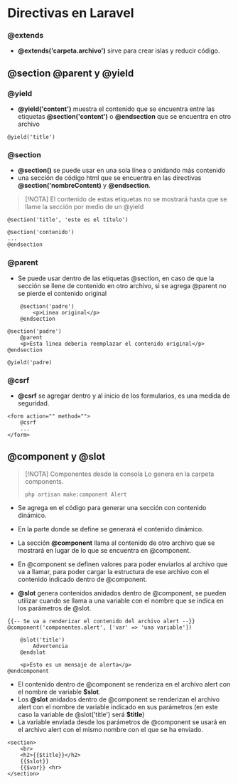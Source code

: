 
# Directivas en Laravel

### @extends

- **@extends('carpeta.archivo')** sirve para crear islas y reducir código. 

## **@section @parent y @yield** 
### @yield

- **@yield('content')** muestra el contenido que se encuentra entre las etiquetas **@section('content')**  o **@endsection** que se encuentra en otro archivo

```
@yield('title')
```

### @section

- **@section()** se puede usar en una sola línea o anidando más contenido
- una sección de código html que se encuentra en las directivas **@section('nombreContent)** y **@endsection**.

> [!NOTA]
> El contenido de estas etiquetas no se mostrará hasta que se llame la sección por medio de un @yield

```
@section('title', 'este es el título')
```

```
@section('contenido')
...
@endsection
```

### @parent

- Se puede usar dentro de las etiquetas @section, en caso de que la sección se llene de contenido en otro archivo, si se agrega @parent no se pierde el contenido original

```
    @section('padre')
        <p>Linea original</p>
    @endsection
```

```
@section('padre')
    @parent
    <p>Esta linea deberia reemplazar el contenido original</p>
@endsection

@yield('padre)
```
 
### @csrf

- **@csrf** se agregar dentro y al inicio de los formularios, es una medida de seguridad.

```
<form action="" method="">
	@csrf
	...
</form>
```

## **@component y @slot**


> [!NOTA] Componentes desde la consola
> Lo genera en la carpeta components.
> ```
> php artisan make:component Alert

- Se agrega en el código para generar una sección con contenido dinámico.
- En la parte donde se define se generará el contenido dinámico.

- La sección **@component** llama al contenido de otro archivo que se mostrará en lugar de lo que se encuentra en @component.
- En @component se definen valores para poder enviarlos al archivo que va a llamar, para poder cargar la estructura de ese archivo con el contenido indicado dentro de @component.

- **@slot** genera contenidos anidados dentro de @component, se pueden utilizar cuando se llama a una variable con el nombre que se indica en los parámetros de @slot.

```
{{-- Se va a renderizar el contenido del archivo alert --}}
@component('componentes.alert', ['var' => 'una variable'])

	@slot('title')
		Advertencia
	@endslot

	<p>Esto es un mensaje de alerta</p>
@endcomponent
```

- El contenido dentro de @component se renderiza en el archivo alert con el nombre de variable **$slot**.
- Los **@slot** anidados dentro de @component se renderizan el archivo alert con el nombre de variable indicado en sus parámetros (en este caso la variable de @slot('title') será **$title**)
- La variable enviada desde los parámetros de @component se usará en el archivo alert con el mismo nombre con el que se ha enviado.

```
<section>
    <br>
    <h2>{{$title}}</h2>
    {{$slot}}
    {{$var}} <hr>
</section>
```



